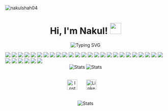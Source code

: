 <p align="left"> 
  <img src="https://komarev.com/ghpvc/?username=nakulshah04&label=Profile%20views&color=2f80ed&style=flat" alt="nakulshah04" />
</p>

<h1 align="center"><b>Hi, I'm Nakul! </b>
  <img src="https://media.giphy.com/media/hvRJCLFzcasrR4ia7z/giphy.gif" width="35">
</h1>

<p align="center">
  <picture>
    <img src="https://readme-typing-svg.demolab.com?font=Cascadia+Code&size=22&duration=3000&pause=500&center=true&random=true&width=1000&lines=Computer+Science;Full+Stack+Developer; Self+Taught+Programmer;Machine+Learning;Georgia+Tech+Student;" alt="Typing SVG" />
  </picture>
</p>

  <img src="https://img.shields.io/badge/assembly%20script-%23000000.svg?style=for-the-badge&logo=assemblyscript&logoColor=white"/>
  <img src="https://img.shields.io/badge/c++-%2300599C.svg?style=for-the-badge&logo=c%2B%2B&logoColor=white"/>
  <img src="https://img.shields.io/badge/c-%2300599C.svg?style=for-the-badge&logo=c&logoColor=white"/>
  <img src="https://img.shields.io/badge/html5-%23E34F26.svg?style=for-the-badge&logo=html5&logoColor=white"/>
  <img src="https://img.shields.io/badge/java-%23ED8B00.svg?style=for-the-badge&logo=openjdk&logoColor=white"/>
  <img src="https://img.shields.io/badge/javascript-%23323330.svg?style=for-the-badge&logo=javascript&logoColor=%23F7DF1E"/>
  <img src="https://img.shields.io/badge/latex-%23008080.svg?style=for-the-badge&logo=latex&logoColor=white"/>
  <img src="https://img.shields.io/badge/python-3670A0?style=for-the-badge&logo=python&logoColor=ffdd54"/>
  <img src="https://img.shields.io/badge/typescript-%23007ACC.svg?style=for-the-badge&logo=typescript&logoColor=white"/>
  <img src="https://img.shields.io/badge/bootstrap-%238511FA.svg?style=for-the-badge&logo=bootstrap&logoColor=white"/>
  <img src="https://img.shields.io/badge/django-%23092E20.svg?style=for-the-badge&logo=django&logoColor=white"/>
  <img src="https://img.shields.io/badge/drupal-%230678BE.svg?style=for-the-badge&logo=drupal&logoColor=white"/>
  <img src="https://img.shields.io/badge/express.js-%23404d59.svg?style=for-the-badge&logo=express&logoColor=%2361DAFB"/>
  <img src="https://img.shields.io/badge/expo-1C1E24?style=for-the-badge&logo=expo&logoColor=#D04A37"/>
  <img src="https://img.shields.io/badge/flask-%23000.svg?style=for-the-badge&logo=flask&logoColor=white"/>
  <img src="https://img.shields.io/badge/node.js-6DA55F?style=for-the-badge&logo=node.js&logoColor=white"/>
  <img src="https://img.shields.io/badge/opencv-%23white.svg?style=for-the-badge&logo=opencv&logoColor=white"/>
  <img src="https://img.shields.io/badge/react-%2320232a.svg?style=for-the-badge&logo=react&logoColor=%2361DAFB"/>
  <img src="https://img.shields.io/badge/react_native-%2320232a.svg?style=for-the-badge&logo=react&logoColor=%2361DAFB"/>
  <img src="https://img.shields.io/badge/WordPress-%23117AC9.svg?style=for-the-badge&logo=WordPress&logoColor=white"/>
  <img src="https://img.shields.io/badge/firebase-a08021?style=for-the-badge&logo=firebase&logoColor=ffcd34"/>
  <img src="https://img.shields.io/badge/MongoDB-%234ea94b.svg?style=for-the-badge&logo=mongodb&logoColor=white"/>
  <img src="https://img.shields.io/badge/mysql-4479A1.svg?style=for-the-badge&logo=mysql&logoColor=white"/>
  <img src="https://img.shields.io/badge/sqlite-%2307405e.svg?style=for-the-badge&logo=sqlite&logoColor=white"/>
  <img src="https://img.shields.io/badge/Keras-%23D00000.svg?style=for-the-badge&logo=Keras&logoColor=white"/>
  <img src="https://img.shields.io/badge/Matplotlib-%23ffffff.svg?style=for-the-badge&logo=Matplotlib&logoColor=black"/>
  <img src="https://img.shields.io/badge/numpy-%23013243.svg?style=for-the-badge&logo=numpy&logoColor=white"/>
  <img src="https://img.shields.io/badge/pandas-%23150458.svg?style=for-the-badge&logo=pandas&logoColor=white"/>
  <img src="https://img.shields.io/badge/PyTorch-%23EE4C2C.svg?style=for-the-badge&logo=PyTorch&logoColor=white"/>
  <img src="https://img.shields.io/badge/TensorFlow-%23FF6F00.svg?style=for-the-badge&logo=TensorFlow&logoColor=white"/>
  <img src="https://img.shields.io/badge/git-%23F05033.svg?style=for-the-badge&logo=git&logoColor=white"/>

<br>

<div align="center">
    <picture>
      <source media="(prefers-color-scheme: dark)" srcset="https://github-readme-stats.vercel.app/api?username=nakulshah04&count_private=true&show_icons=true&line_height=27&theme=tokyonight"/>
      <img alt="Stats" src="https://github-readme-stats.vercel.app/api?username=nakulshah04&count_private=true&show_icons=true&line_height=27&theme=tokyonight"/>
    </picture>
    <picture>
      <source media="(prefers-color-scheme: dark)" srcset="https://github-readme-stats.vercel.app/api/top-langs/?username=nakulshah04&layout=compact&langs_count=10&theme=tokyonight&hide=html,css">
      <img alt="Stats" src="https://github-readme-stats.vercel.app/api/top-langs/?username=nakulshah04&layout=compact&langs_count=10&theme=tokyonight&hide=html,css">
    </picture>
</div>
<br>

<p align="center">
  <a href="https://www.instagram.com/nakulshah04/"><img width="32px" alt="Instagram" title="Instagram" src="https://github.com/dheereshagrwal/colored-icons/blob/f926a9cacef437021842aa53029d1b73fb03de15/svg/instagram.svg"/></a>
  &#8287;&#8287;&#8287;&#8287;&#8287;
  <a href="https://www.linkedin.com/in/nakulshah04/"><img width="32px" alt="LinkedIn" title="LinkedIn" src="https://github.com/dheereshagrwal/colored-icons/blob/f926a9cacef437021842aa53029d1b73fb03de15/svg/linkedin.svg"/></a>
  &#8287;&#8287;&#8287;&#8287;&#8287;
</p>

<br>

  <div align="center">
    <picture>
      <source media="(prefers-color-scheme: dark)" srcset="https://github-profile-trophy.vercel.app/?username=nakulshah04&theme=tokyonight&title=-Reviews">
      <img alt="Stats" src="https://github-profile-trophy.vercel.app/?username=nakulshah04&theme=tokyonight&title=-Reviews">
    </picture>
  </div>
<br>

